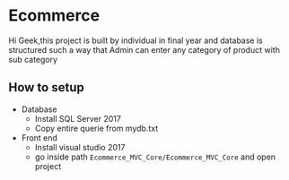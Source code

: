 # Ecommerce
Hi Geek,this project is built by individual in final year and database is structured such a way that Admin can enter any category of product with sub category

## How to setup
+ Database
  * Install SQL Server 2017
  * Copy entire querie from mydb.txt
+ Front end
  * Install visual studio 2017
  *  go inside path `Ecommerce_MVC_Core/Ecommerce_MVC_Core` and open project
